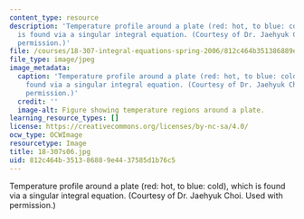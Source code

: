 ```yaml
---
content_type: resource
description: 'Temperature profile around a plate (red: hot, to blue: cold), which
  is found via a singular integral equation. (Courtesy of Dr. Jaehyuk Choi. Used with
  permission.)'
file: /courses/18-307-integral-equations-spring-2006/812c464b351386889e4437585d1b76c5_18-307s06.jpg
file_type: image/jpeg
image_metadata:
  caption: 'Temperature profile around a plate (red: hot, to blue: cold), which is
    found via a singular integral equation. (Courtesy of Dr. Jaehyuk Choi. Used with
    permission.)'
  credit: ''
  image-alt: Figure showing temperature regions around a plate.
learning_resource_types: []
license: https://creativecommons.org/licenses/by-nc-sa/4.0/
ocw_type: OCWImage
resourcetype: Image
title: 18-307s06.jpg
uid: 812c464b-3513-8688-9e44-37585d1b76c5
---
```

Temperature profile around a plate (red: hot, to blue: cold), which is found via a singular integral equation. (Courtesy of Dr. Jaehyuk Choi. Used with permission.)